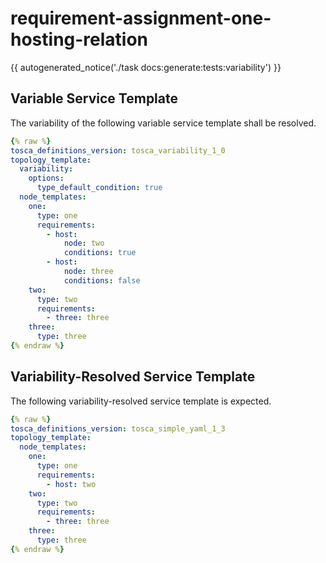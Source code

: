 # requirement-assignment-one-hosting-relation

{{ autogenerated_notice('./task docs:generate:tests:variability') }}


## Variable Service Template

The variability of the following variable service template shall be resolved.

```yaml linenums="1"
{% raw %}
tosca_definitions_version: tosca_variability_1_0
topology_template:
  variability:
    options:
      type_default_condition: true
  node_templates:
    one:
      type: one
      requirements:
        - host:
            node: two
            conditions: true
        - host:
            node: three
            conditions: false
    two:
      type: two
      requirements:
        - three: three
    three:
      type: three
{% endraw %}
```




## Variability-Resolved Service Template

The following variability-resolved service template is expected.

```yaml linenums="1"
{% raw %}
tosca_definitions_version: tosca_simple_yaml_1_3
topology_template:
  node_templates:
    one:
      type: one
      requirements:
        - host: two
    two:
      type: two
      requirements:
        - three: three
    three:
      type: three
{% endraw %}
```

